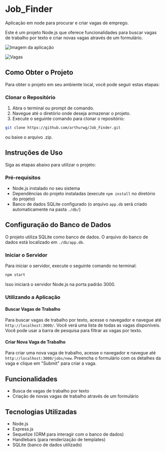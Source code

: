# Job_Finder
Aplicação em node para procurar e criar vagas de emprego.

Este é um projeto Node.js que oferece funcionalidades para buscar vagas de trabalho por texto e criar novas vagas através de um formulário.

![Imagem da aplicação](https://i.imgur.com/X0JjBRs.png)

![Vagas](https://i.imgur.com/j5x3qKh.png)

## Como Obter o Projeto

Para obter o projeto em seu ambiente local, você pode seguir estas etapas:

### Clonar o Repositório

1. Abra o terminal ou prompt de comando.
2. Navegue até o diretório onde deseja armazenar o projeto.
3. Execute o seguinte comando para clonar o repositório:

```bash
git clone https://github.com/arthurwg/Job_Finder.git
```

ou baixe o arquivo .zip.



## Instruções de Uso

Siga as etapas abaixo para utilizar o projeto:

### Pré-requisitos

- Node.js instalado no seu sistema
- Dependências do projeto instaladas (execute `npm install` no diretório do projeto)
- Banco de dados SQLite configurado (o arquivo `app.db` será criado automaticamente na pasta `./db/`)

## Configuração do Banco de Dados

O projeto utiliza SQLite como banco de dados. O arquivo do banco de dados está localizado em `./db/app.db`.

### Iniciar o Servidor

Para iniciar o servidor, execute o seguinte comando no terminal:
```bash
npm start
```

Isso iniciará o servidor Node.js na porta padrão 3000.

### Utilizando a Aplicação

#### Buscar Vagas de Trabalho

Para buscar vagas de trabalho por texto, acesse o navegador e navegue até `http://localhost:3000/`. Você verá uma lista de todas as vagas disponíveis. Você pode usar a barra de pesquisa para filtrar as vagas por texto.

#### Criar Nova Vaga de Trabalho

Para criar uma nova vaga de trabalho, acesse o navegador e navegue até `http://localhost:3000/jobs/new`. Preencha o formulário com os detalhes da vaga e clique em "Submit" para criar a vaga.

## Funcionalidades

- Busca de vagas de trabalho por texto
- Criação de novas vagas de trabalho através de um formulário

## Tecnologias Utilizadas

- Node.js
- Express.js
- Sequelize (ORM para interagir com o banco de dados)
- Handlebars (para renderização de templates)
- SQLite (banco de dados utilizado)
